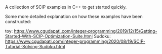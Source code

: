 A collection of SCIP examples in C++ to get started quickly. 

Some more detailed explanation on how these examples have been constructed:

toy: https://www.cgudapati.com/integer-programming/2019/12/15/Getting-Started-With-SCIP-Optimization-Suite.html
Sudoku: https://www.cgudapati.com/integer-programming/2020/08/19/SCIP-Tutorial-Solving-Sudoku.html

